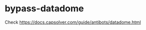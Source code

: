 # bypass-datadome
Check https://docs.capsolver.com/guide/antibots/datadome.html
                                                                           
